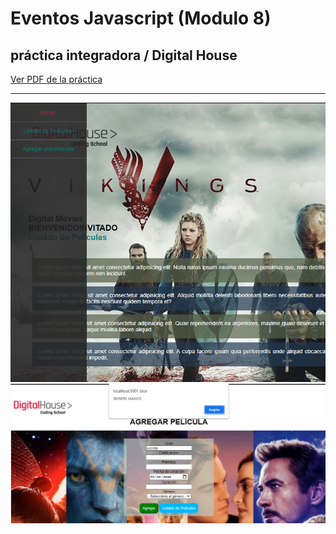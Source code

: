 # Eventos Javascript (Modulo 8)
## práctica integradora / Digital House

<a href="https://github.com/YonPalac1/Eventos_JS/blob/master/M08C02%20-%20%20Ejercitaci%C3%B3n%20-%20Agregando%20interacci%C3%B3n%20con%20eventos.pdf">Ver PDF de la práctica</a>
<hr>
<img src="https://github.com/YonPalac1/Eventos_JS/blob/master/public/img/img2.png">
<img src="https://github.com/YonPalac1/Eventos_JS/blob/master/public/img/Sin%20img.png">
